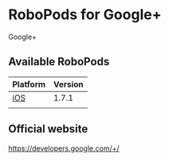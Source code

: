 # RoboPods for Google+

Google+

## Available RoboPods

| Platform    | Version |
|-------------|---------|
| [iOS](ios/) | 1.7.1   |
|             |         |

## Official website

https://developers.google.com/+/